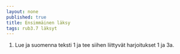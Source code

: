 ```yaml
---
layout: none
published: true
title: Ensimmäinen läksy
tags: rub3.7 läksyt
---
```

1. Lue ja suomenna teksti 1 ja tee siihen liittyvät harjoitukset 1 ja 3a.
